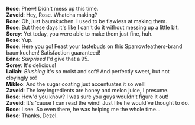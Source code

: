 **Rose**:	 Phew! Didn't mess up this time.  
**Zaveid**:	 Hey, Rose. Whatcha making?  
**Rose**:	 Oh, just baumkuchen. I used to be flawless at making them.  
**Rose**:	 But these days it's like I can't do it without messing up a little bit.  
**Sorey**:	 Yet today, you were able to make them just fine, huh.  
**Rose**:	 Yup.  
**Rose**:	 Here you go! Feast your tastebuds on this Sparrowfeathers-brand baumkuchen! Satisfaction guaranteed!  
**Edna**:	 *Surprised* I'd give that a 95.  
**Sorey**:	 It's delicious!  
**Lailah**:	 *Blushing* It's so moist and soft! And perfectly sweet, but not cloyingly so!  
**Mikleo**:	 And the sugar coating just accentuates it so well!  
**Zaveid**:	 The key ingredients are honey and melon juice, I presume.  
**Rose**:	 How'd you know? I was sure you guys wouldn't figure it out!  
**Zaveid**:	 It's 'cause I can read the wind! Just like he would've thought to do.  
**Rose**:	 I see. So even there, he was helping me the whole time...  
**Rose**:	 Thanks, Dezel.  